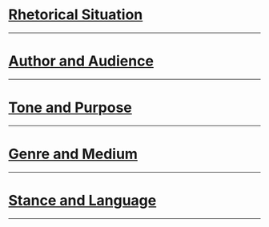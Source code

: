 # [Rhetorical Situation](https://owl.purdue.edu/owl/general_writing/academic_writing/rhetorical_situation/index.html)
------
# [Author and Audience](https://owl.purdue.edu/owl/general_writing/academic_writing/rhetorical_situation/author_and_audience.html)
------
# [Tone and Purpose](https://owl.purdue.edu/owl/english_as_a_second_language/esl_students/audience_considerations_for_esl_writers/tone_and_purpose.html)
------
# [Genre and Medium](https://owl.purdue.edu/owl/subject_specific_writing/professional_technical_writing/business_writing_for_administrative_and_clerical_staff/genre_and_medium.html)
------
# [Stance and Language](https://owl.purdue.edu/owl/subject_specific_writing/professional_technical_writing/business_writing_for_administrative_and_clerical_staff/genre_and_medium.html)
------
